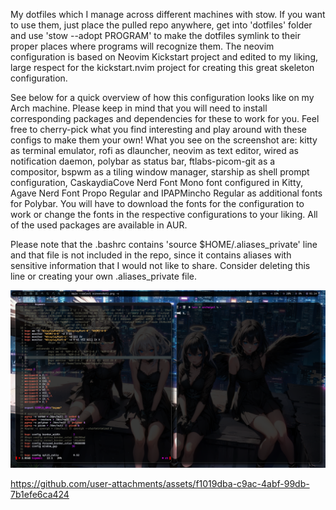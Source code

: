 My dotfiles which I manage across different machines with stow. If you want to use them, just place the pulled repo anywhere, get into 'dotfiles' folder and use 'stow --adopt PROGRAM' to make the dotfiles symlink to their proper places where programs will recognize them. The neovim configuration is based on Neovim Kickstart project and edited to my liking, large respect for the kickstart.nvim project for creating this great skeleton configuration.

See below for a quick overview of how this configuration looks like on my Arch machine. Please keep in mind that you will need to install corresponding packages and dependencies for these to work for you. Feel free to cherry-pick what you find interesting and play around with these configs to make them your own! What you see on the screenshot are: kitty as terminal emulator, rofi as dlauncher, neovim as text editor, wired as notification daemon, polybar as status bar, ftlabs-picom-git as a compositor, bspwm as a tiling window manager, starship as shell prompt configuration, CaskaydiaCove Nerd Font Mono font configured in Kitty, Agave Nerd Font Propo Regular and IPAPMincho Regular as additional fonts for Polybar. You will have to download the fonts for the configuration to work or change the fonts in the respective configurations to your liking. All of the used packages are available in AUR.

Please note that the .bashrc contains 'source $HOME/.aliases_private' line and that file is not included in the repo, since it contains aliases with sensitive information that I would not like to share. Consider deleting this line or creating your own .aliases_private file.

![image screenshot1](./img/screenshot1.png)


https://github.com/user-attachments/assets/f1019dba-c9ac-4abf-99db-7b1efe6ca424

